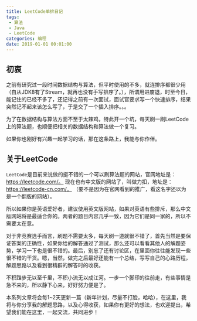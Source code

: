 ```yaml
---
title: LeetCode单排日记
tags: 
 - 算法
 - Java
 - LeetCode
categories: 编程
date: 2019-01-01 00:01:00
---
```


## 初衷

之前有研究过一段时间数据结构与算法，但平时使用的不多，就连排序都很少用（自从JDK8有了Stream，就再也没有手写排序了。），所谓用进废退，时至今日，能记住的已经不多了，还记得之前有一次面试，面试官要求写一个快速排序，结果突然记不起来该怎么写了，于是交了一个插入排序。。。

为了在数据结构与算法方面不至于太辣鸡，特此开一个坑，每天刷一刷LeetCode上的算法题，也顺便把相关的数据结构和算法做一个复习。

如果你也刚好有兴趣一起学习的话，那在这条路上，我能与你作伴。

## 关于LeetCode

`LeetCode`是目前来说做的挺不错的一个可以刷算法题的网站，官网地址是：https://leetcode.com/。 现在也有中文版的网站了，叫做力扣，地址是：https://leetcode-cn.com/。 （要不是因为在官网看到的推广，看这名字还以为是一个翻版的网站）。

所以如果你是英语爱好者，建议使用英文版网站，如果对英语有些排斥，那么中文版网站将是最适合你的。两者的题目内容几乎一致，因为它们是同一家的，所以不需要太在意。

对于非竞赛选手而言，刷题不需要太多，每天刷一道就很不错了，首先当然是要保证答案的正确性，如果你给的解答通过了测试，那么还可以看看其他人的解题姿势，学习一下也是很不错的。最后，别忘了还有讨论区，在里面你往往能发现一些很不错的干货。嗯，当然，做完之后最好还能有一个总结，写写自己的心路历程，解题思路以及看到很精辟的解答时的收获。

不积跬步无以至千里，不积小流无以成江河。一步一个脚印的往前走，有些事情是急不来的，所以静下心来，好好努力便是了。

本系列文章将会每1~2天更新一篇（新年计划，尽量不打脸，哈哈），在这里，我将与你分享我的解题思路，以及心得收获，如果你有更好的想法，也欢迎提出，希望我们能在这里，一起交流，共同进步！
